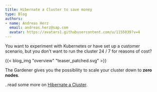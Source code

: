 ```yaml
---
title: Hibernate a Cluster to save money
type: Blog
authors: 
- name: Andreas Herz
  email: andreas.herz@sap.com
  avatar: https://avatars1.githubusercontent.com/u/1155039?v=4
---
```


You want to experiment with Kubernetes or have set up a customer scenario, but you don't want to run the 
cluster 24 / 7 for reasons of cost?

{{< blog_img "overview" "teaser_patched.svg" >}}


The Gardener gives you the possibility to scale your cluster down to **zero nodes**.

..read some more on [Hibernate a Cluster](../readmore/hibernate).

